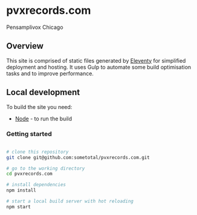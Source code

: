 # pvxrecords.com

Pensamplivox Chicago

## Overview

This site is comprised of static files generated by [Eleventy](https://11ty.io) for simplified deployment and hosting. It uses Gulp to automate some build optimisation tasks and to improve performance.


## Local development

To build the site you need:

- [Node](https://nodejs.org) - to run the build

### Getting started

```bash

# clone this repository
git clone git@github.com:sometotal/pvxrecords.com.git

# go to the working directory
cd pvxrecords.com

# install dependencies
npm install

# start a local build server with hot reloading
npm start
```

